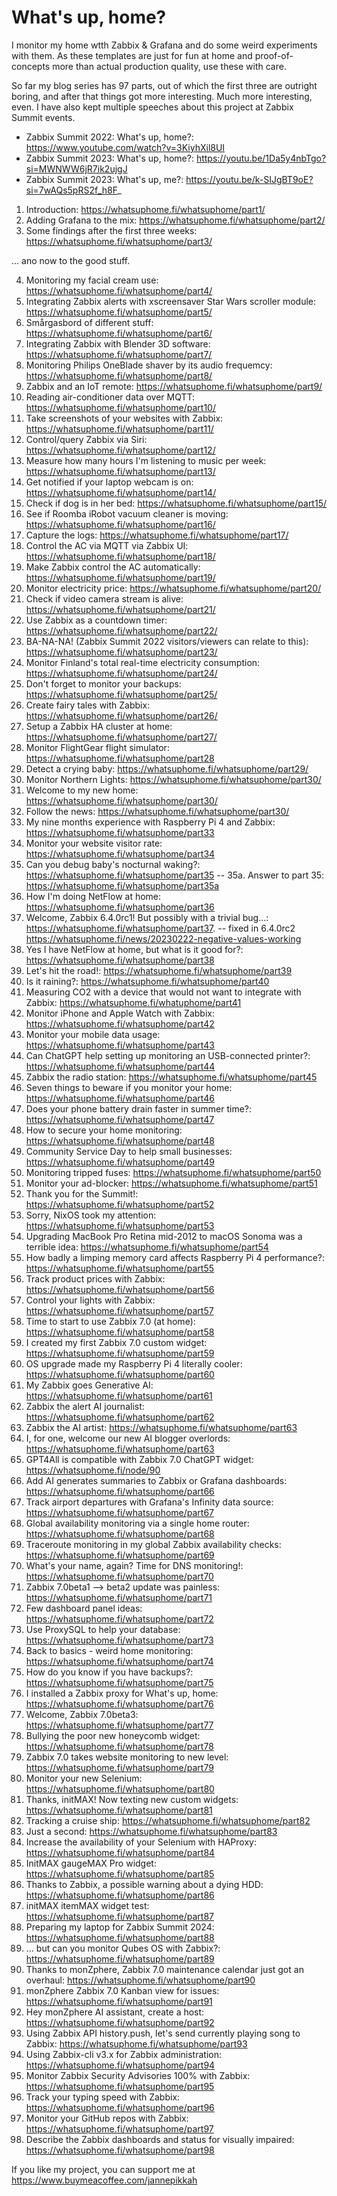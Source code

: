 # What's up, home?

I monitor my home wtth Zabbix & Grafana and do some weird experiments with them. As these templates are just for fun at home and proof-of-concepts more than actual production quality, use these with care.

So far my blog series has 97 parts, out of which the first three are outright boring, and after that things got more interesting. Much more interesting, even. I have also kept multiple speeches about this project at Zabbix Summit events.

- Zabbix Summit 2022: What's up, home?: https://www.youtube.com/watch?v=3KiyhXil8UI
- Zabbix Summit 2023: What's up, home?: https://youtu.be/1Da5y4nbTgo?si=MWNWW6jR7ik2ujgJ
- Zabbix Summit 2023: What's up, me?: https://youtu.be/k-SIJgBT9oE?si=7wAQs5pRS2f_h8F_

1. Introduction: https://whatsuphome.fi/whatsuphome/part1/
2. Adding Grafana to the mix: https://whatsuphome.fi/whatsuphome/part2/
3. Some findings after the first three weeks: https://whatsuphome.fi/whatsuphome/part3/

... ano now to the good stuff.

4. Monitoring my facial cream use: https://whatsuphome.fi/whatsuphome/part4/
5. Integrating Zabbix alerts with xscreensaver Star Wars scroller module: https://whatsuphome.fi/whatsuphome/part5/
6. Smårgasbord of different stuff: https://whatsuphome.fi/whatsuphome/part6/
7. Integrating Zabbix with Blender 3D software: https://whatsuphome.fi/whatsuphome/part7/
8. Monitoring Philips OneBlade shaver by its audio frequemcy: https://whatsuphome.fi/whatsuphome/part8/
9. Zabbix and an IoT remote: https://whatsuphome.fi/whatsuphome/part9/
10. Reading air-conditioner data over MQTT: https://whatsuphome.fi/whatsuphome/part10/
11. Take screenshots of your websites with Zabbix: https://whatsuphome.fi/whatsuphome/part11/
12. Control/query Zabbix via Siri: https://whatsuphome.fi/whatsuphome/part12/
13. Measure how many hours I'm listening to music per week: https://whatsuphome.fi/whatsuphome/part13/
14. Get notified if your laptop webcam is on: https://whatsuphome.fi/whatsuphome/part14/
15. Check if dog is in her bed: https://whatsuphome.fi/whatsuphome/part15/
16. See if Roomba iRobot vacuum cleaner is moving: https://whatsuphome.fi/whatsuphome/part16/
17. Capture the logs: https://whatsuphome.fi/whatsuphome/part17/
18. Control the AC via MQTT via Zabbix UI: https://whatsuphome.fi/whatsuphome/part18/
19. Make Zabbix control the AC automatically: https://whatsuphome.fi/whatsuphome/part19/
20. Monitor electricity price: https://whatsuphome.fi/whatsuphome/part20/
21. Check if video camera stream is alive: https://whatsuphome.fi/whatsuphome/part21/
22. Use Zabbix as a countdown timer: https://whatsuphome.fi/whatsuphome/part22/
23. BA-NA-NA! (Zabbix Summit 2022 visitors/viewers can relate to this): https://whatsuphome.fi/whatsuphome/part23/
24. Monitor Finland's total real-time electricity consumption: https://whatsuphome.fi/whatsuphome/part24/
25. Don't forget to monitor your backups: https://whatsuphome.fi/whatsuphome/part25/
26. Create fairy tales with Zabbix: https://whatsuphome.fi/whatsuphome/part26/
27. Setup a Zabbix HA cluster at home: https://whatsuphome.fi/whatsuphome/part27/
28. Monitor FlightGear flight simulator: https://whatsuphome.fi/whatsuphome/part28
29. Detect a crying baby: https://whatsuphome.fi/whatsuphome/part29/
30. Monitor Northern Lights: https://whatsuphome.fi/whatsuphome/part30/
31. Welcome to my new home: https://whatsuphome.fi/whatsuphome/part30/
32. Follow the news: https://whatsuphome.fi/whatsuphome/part30/
33. My nine months experience with Raspberry Pi 4 and Zabbix: https://whatsuphome.fi/whatsuphome/part33
34. Monitor your website visitor rate: https://whatsuphome.fi/whatsuphome/part34
35. Can you debug baby's nocturnal waking?: https://whatsuphome.fi/whatsuphome/part35 -- 
35a. Answer to part 35: https://whatsuphome.fi/whatsuphome/part35a
36. How I'm doing NetFlow at home: https://whatsuphome.fi/whatsuphome/part36
37. Welcome, Zabbix 6.4.0rc1! But possibly with a trivial bug...: https://whatsuphome.fi/whatsuphome/part37. -- fixed in 6.4.0rc2 https://whatsuphome.fi/news/20230222-negative-values-working
38. Yes I have NetFlow at home, but what is it good for?: https://whatsuphome.fi/whatsuphome/part38
39. Let's hit the road!: https://whatsuphome.fi/whatsuphome/part39
40. Is it raining?: https://whatsuphome.fi/whatsuphome/part40
41. Measuring CO2 with a device that would not want to integrate with Zabbix: https://whatsuphome.fi/whatuphome/part41
42. Monitor iPhone and Apple Watch with Zabbix: https://whatsuphome.fi/whatsuphome/part42
43. Monitor your mobile data usage: https://whatsuphome.fi/whatsuphome/part43
44. Can ChatGPT help setting up monitoring an USB-connected printer?: https://whatsuphome.fi/whatsuphome/part44
45. Zabbix the radio station: https://whatsuphome.fi/whatsuphome/part45
46. Seven things to beware if you monitor your home: https://whatsuphome.fi/whatsuphome/part46
47. Does your phone battery drain faster in summer time?: https://whatsuphome.fi/whatsuphome/part47
48. How to secure your home monitoring: https://whatsuphome.fi/whatsuphome/part48
49. Community Service Day to help small businesses: https://whatsuphome.fi/whatsuphome/part49
50. Monitoring tripped fuses: https://whatsuphome.fi/whatsuphome/part50
51. Monitor your ad-blocker: https://whatsuphome.fi/whatsuphome/part51
52. Thank you for the Summit!: https://whatsuphome.fi/whatsuphome/part52
53. Sorry, NixOS took my attention: https://whatsuphome.fi/whatsuphome/part53
54. Upgrading MacBook Pro Retina mid-2012 to macOS Sonoma was a terrible idea: https://whatsuphome.fi/whatsuphome/part54
55. How badly a limping memory card affects Raspberry Pi 4 performance?: https://whatsuphome.fi/whatsuphome/part55
56. Track product prices with Zabbix: https://whatsuphome.fi/whatsuphome/part56
57. Control your lights with Zabbix: https://whatsuphome.fi/whatsuphome/part57
58. Time to start to use Zabbix 7.0 (at home): https://whatsuphome.fi/whatsuphome/part58
59. I created my first Zabbix 7.0 custom widget: https://whatsuphome.fi/whatsuphome/part59
60. OS upgrade made my Raspberry Pi 4 literally cooler: https://whatsuphome.fi/whatsuphome/part60
61. My Zabbix goes Generative AI: https://whatsuphome.fi/whatsuphome/part61
62. Zabbix the alert AI journalist: https://whatsuphome.fi/whatsuphome/part62
63. Zabbix the AI artist: https://whatsuphome.fi/whatsuphome/part63
64. I, for one, welcome our new AI blogger overlords: https://whatsuphome.fi/whatsuphome/part63
65. GPT4All is compatible with Zabbix 7.0 ChatGPT widget: https://whatsuphome.fi/node/90
66. Add AI generates summaries to Zabbix or Grafana dashboards: https://whatsuphome.fi/whatsuphome/part66
67. Track airport departures with Grafana's Infinity data source: https://whatsuphome.fi/whatsuphome/part67
68. Global availability monitoring via a single home router: https://whatsuphome.fi/whatsuphome/part68
69. Traceroute monitoring in my global Zabbix availability checks: https://whatsuphome.fi/whatsuphome/part69
70. What's your name, again? Time for DNS monitoring!: https://whatsuphome.fi/whatsuphome/part70
71. Zabbix 7.0beta1 --> beta2 update was painless: https://whatsuphome.fi/whatsuphome/part71
72. Few dashboard panel ideas: https://whatsuphome.fi/whatsuphome/part72
73. Use ProxySQL to help your database: https://whatsuphome.fi/whatsuphome/part73
74. Back to basics - weird home monitoring: https://whatsuphome.fi/whatsuphome/part74
75. How do you know if you have backups?: https://whatsuphome.fi/whatsuphome/part75
76. I installed a Zabbix proxy for What's up, home: https://whatsuphome.fi/whatsuphome/part76
77. Welcome, Zabbix 7.0beta3: https://whatsuphome.fi/whatsuphome/part77
78. Bullying the poor new honeycomb widget: https://whatsuphome.fi/whatsuphome/part78
79. Zabbix 7.0 takes website monitoring to new level: https://whatsuphome.fi/whatsuphome/part79
80. Monitor your new Selenium: https://whatsuphome.fi/whatsuphome/part80
81. Thanks, initMAX! Now texting new custom widgets: https://whatsuphome.fi/whatsuphome/part81
82. Tracking a cruise ship: https://whatsuphome.fi/whatsuphome/part82
83. Just a second: https://whatsuphome.fi/whatsuphome/part83
84. Increase the availability of your Selenium with HAProxy: https://whatsuphome.fi/whatsuphome/part84
85. InitMAX gaugeMAX Pro widget: https://whatsuphome.fi/whatsuphome/part85
86. Thanks to Zabbix, a possible warning about a dying HDD: https://whatsuphome.fi/whatsuphome/part86
87. initMAX itemMAX widget test: https://whatsuphome.fi/whatsuphome/part87
88. Preparing my laptop for Zabbix Summit 2024: https://whatsuphome.fi/whatsuphome/part88
89. ... but can you monitor Qubes OS with Zabbix?: https://whatsuphome.fi/whatsuphome/part89
90. Thanks to monZphere, Zabbix 7.0 maintenance calendar just got an overhaul: https://whatsuphome.fi/whatsuphome/part90
91. monZphere Zabbix 7.0 Kanban view for issues: https://whatsuphome.fi/whatsuphome/part91
92. Hey monZphere AI assistant, create a host: https://whatsuphome.fi/whatsuphome/part92
93. Using Zabbix API history.push, let's send currently playing song to Zabbix: https://whatsuphome.fi/whatsuphome/part93
94. Using Zabbix-cli v3.x for Zabbix administration: https://whatsuphome.fi/whatsuphome/part94
95. Monitor Zabbix Security Advisories 100% with Zabbix: https://whatsuphome.fi/whatsuphome/part95
96. Track your typing speed with Zabbix: https://whatsuphome.fi/whatsuphome/part96
97. Monitor your GitHub repos with Zabbix: https://whatsuphome.fi/whatsuphome/part97
98. Describe the Zabbix dashboards and status for visually impaired: https://whatsuphome.fi/whatsuphome/part98

If you like my project, you can support me at https://www.buymeacoffee.com/jannepikkah 
